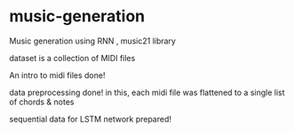 # music-generation
Music generation using RNN , music21 library

dataset is a collection of MIDI files

An intro to midi files done!

data preprocessing done! in this, each midi file was flattened to a single list of chords & notes 

sequential data for LSTM network prepared!
